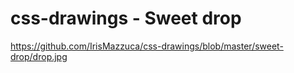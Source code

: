 # css-drawings - Sweet drop

https://github.com/IrisMazzuca/css-drawings/blob/master/sweet-drop/drop.jpg
